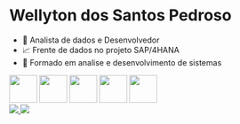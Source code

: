 # Wellyton dos Santos Pedroso

- 👜 Analista de dados e Desenvolvedor
- 📈 Frente de dados no projeto SAP/4HANA
- 📖 Formado em analise e desenvolvimento de sistemas
<div>

<img src="https://cdn.jsdelivr.net/gh/devicons/devicon@latest/icons/azuresqldatabase/azuresqldatabase-original.svg" style="height: 50px;"/>

<img src="https://cdn.jsdelivr.net/gh/devicons/devicon@latest/icons/oracle/oracle-original.svg" style="height: 50px;"/>

<img src="https://cdn.jsdelivr.net/gh/devicons/devicon@latest/icons/postgresql/postgresql-original.svg" style="height: 50px;"/>

<img src="https://cdn.jsdelivr.net/gh/devicons/devicon@latest/icons/mongodb/mongodb-original-wordmark.svg" style="height: 50px;"/>

<img src="https://cdn.jsdelivr.net/gh/devicons/devicon@latest/icons/python/python-original-wordmark.svg" style="height: 50px;"/>
        
</div>


<div>
<a href="https://wa.me/5541988548283" target="_blank">
    <img src="https://img.shields.io/badge/WhatsApp-25D366?style=for-the-badge&logo=whatsapp&logoColor=white">
</a>
<a href="https://www.linkedin.com/in/wellyton-pedroso" target="_blank">
    <img src="https://img.shields.io/badge/-LinkedIn-%230077B5?style=for-the-badge&logo=linkedin&logoColor=white">
</a>
</div>
